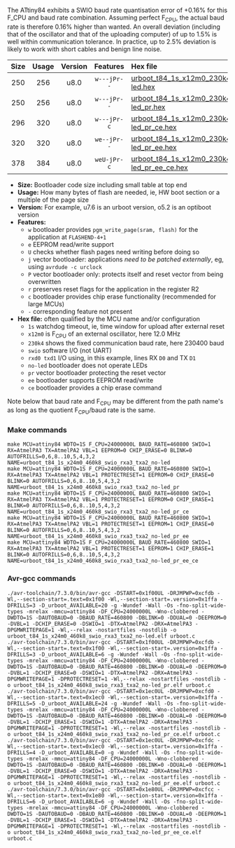 The ATtiny84 exhibits a SWIO baud rate quantisation error of +0.16% for this F_CPU and baud rate combination. Assuming perfect F<sub>CPU</sub>, the actual baud rate is therefore 0.16% higher than wanted. An overall deviation (including that of the oscillator and that of the uploading computer) of up to 1.5% is well within communication tolerance. In practice, up to 2.5% deviation is likely to work with short cables and benign line noise.

|Size|Usage|Version|Features|Hex file|
|:-:|:-:|:-:|:-:|:--|
|250|256|u8.0|`w---jPr--`|[urboot_t84_1s_x12m0_230k4_swio_rxa3_txa2_no-led.hex](https://raw.githubusercontent.com/stefanrueger/urboot.hex/main/mcus/attiny84/watchdog_1_s/external_oscillator_x/12m000000_hz/%2B230k4_baud/swio_rxa3_txa2/no-led/urboot_t84_1s_x12m0_230k4_swio_rxa3_txa2_no-led.hex)|
|250|256|u8.0|`w---jPr--`|[urboot_t84_1s_x12m0_230k4_swio_rxa3_txa2_no-led_pr.hex](https://raw.githubusercontent.com/stefanrueger/urboot.hex/main/mcus/attiny84/watchdog_1_s/external_oscillator_x/12m000000_hz/%2B230k4_baud/swio_rxa3_txa2/no-led/urboot_t84_1s_x12m0_230k4_swio_rxa3_txa2_no-led_pr.hex)|
|296|320|u8.0|`w---jPr-c`|[urboot_t84_1s_x12m0_230k4_swio_rxa3_txa2_no-led_pr_ce.hex](https://raw.githubusercontent.com/stefanrueger/urboot.hex/main/mcus/attiny84/watchdog_1_s/external_oscillator_x/12m000000_hz/%2B230k4_baud/swio_rxa3_txa2/no-led/urboot_t84_1s_x12m0_230k4_swio_rxa3_txa2_no-led_pr_ce.hex)|
|320|320|u8.0|`we--jPr--`|[urboot_t84_1s_x12m0_230k4_swio_rxa3_txa2_no-led_pr_ee.hex](https://raw.githubusercontent.com/stefanrueger/urboot.hex/main/mcus/attiny84/watchdog_1_s/external_oscillator_x/12m000000_hz/%2B230k4_baud/swio_rxa3_txa2/no-led/urboot_t84_1s_x12m0_230k4_swio_rxa3_txa2_no-led_pr_ee.hex)|
|378|384|u8.0|`weU-jPr-c`|[urboot_t84_1s_x12m0_230k4_swio_rxa3_txa2_no-led_pr_ee_ce.hex](https://raw.githubusercontent.com/stefanrueger/urboot.hex/main/mcus/attiny84/watchdog_1_s/external_oscillator_x/12m000000_hz/%2B230k4_baud/swio_rxa3_txa2/no-led/urboot_t84_1s_x12m0_230k4_swio_rxa3_txa2_no-led_pr_ee_ce.hex)|

- **Size:** Bootloader code size including small table at top end
- **Usage:** How many bytes of flash are needed, ie, HW boot section or a multiple of the page size
- **Version:** For example, u7.6 is an urboot version, o5.2 is an optiboot version
- **Features:**
  + `w` bootloader provides `pgm_write_page(sram, flash)` for the application at `FLASHEND-4+1`
  + `e` EEPROM read/write support
  + `U` checks whether flash pages need writing before doing so
  + `j` vector bootloader: applications *need to be patched externally*, eg, using `avrdude -c urclock`
  + `P` vector bootloader only: protects itself and reset vector from being overwritten
  + `r` preserves reset flags for the application in the register R2
  + `c` bootloader provides chip erase functionality (recommended for large MCUs)
  + `-` corresponding feature not present
- **Hex file:** often qualified by the MCU name and/or configuration
  + `1s` watchdog timeout, ie, time window for upload after external reset
  + `x12m0` is F<sub>CPU</sub> of an external oscillator, here 12.0 MHz
  + `230k4` shows the fixed communication baud rate, here 230400 baud
  + `swio` software I/O (not UART)
  + `rxd0 txd1` I/O using, in this example, lines RX `D0` and TX `D1`
  + `no-led` bootloader does not operate LEDs
  + `pr` vector bootloader protecting the reset vector
  + `ee` bootloader supports EEPROM read/write
  + `ce` bootloader provides a chip erase command


Note below that baud rate and F<sub>CPU</sub> may be different from the path name's as long as the quotient F<sub>CPU</sub>/baud rate is the same.

### Make commands
```
make MCU=attiny84 WDTO=1S F_CPU=24000000L BAUD_RATE=460800 SWIO=1 RX=AtmelPA3 TX=AtmelPA2 VBL=1 EEPROM=0 CHIP_ERASE=0 BLINK=0 AUTOFRILLS=0,6,8..10,5,4,3,2 NAME=urboot_t84_1s_x24m0_460k8_swio_rxa3_txa2_no-led
make MCU=attiny84 WDTO=1S F_CPU=24000000L BAUD_RATE=460800 SWIO=1 RX=AtmelPA3 TX=AtmelPA2 VBL=1 PROTECTRESET=1 EEPROM=0 CHIP_ERASE=0 BLINK=0 AUTOFRILLS=0,6,8..10,5,4,3,2 NAME=urboot_t84_1s_x24m0_460k8_swio_rxa3_txa2_no-led_pr
make MCU=attiny84 WDTO=1S F_CPU=24000000L BAUD_RATE=460800 SWIO=1 RX=AtmelPA3 TX=AtmelPA2 VBL=1 PROTECTRESET=1 EEPROM=0 CHIP_ERASE=1 BLINK=0 AUTOFRILLS=0,6,8..10,5,4,3,2 NAME=urboot_t84_1s_x24m0_460k8_swio_rxa3_txa2_no-led_pr_ce
make MCU=attiny84 WDTO=1S F_CPU=24000000L BAUD_RATE=460800 SWIO=1 RX=AtmelPA3 TX=AtmelPA2 VBL=1 PROTECTRESET=1 EEPROM=1 CHIP_ERASE=0 BLINK=0 AUTOFRILLS=0,6,8..10,5,4,3,2 NAME=urboot_t84_1s_x24m0_460k8_swio_rxa3_txa2_no-led_pr_ee
make MCU=attiny84 WDTO=1S F_CPU=24000000L BAUD_RATE=460800 SWIO=1 RX=AtmelPA3 TX=AtmelPA2 VBL=1 PROTECTRESET=1 EEPROM=1 CHIP_ERASE=1 BLINK=0 AUTOFRILLS=0,6,8..10,5,4,3,2 NAME=urboot_t84_1s_x24m0_460k8_swio_rxa3_txa2_no-led_pr_ee_ce
```

### Avr-gcc commands
```
./avr-toolchain/7.3.0/bin/avr-gcc -DSTART=0x1f00UL -DRJMPWP=0xcfdb -Wl,--section-start=.text=0x1f00 -Wl,--section-start=.version=0x1ffa -DFRILLS=3 -D_urboot_AVAILABLE=20 -g -Wundef -Wall -Os -fno-split-wide-types -mrelax -mmcu=attiny84 -DF_CPU=24000000L -Wno-clobbered -DWDTO=1S -DAUTOBAUD=0 -DBAUD_RATE=460800 -DBLINK=0 -DDUAL=0 -DEEPROM=0 -DVBL=1 -DCHIP_ERASE=0 -DSWIO=1 -DTX=AtmelPA2 -DRX=AtmelPA3 -DPGMWRITEPAGE=1 -Wl,--relax -nostartfiles -nostdlib -o urboot_t84_1s_x24m0_460k8_swio_rxa3_txa2_no-led.elf urboot.c
./avr-toolchain/7.3.0/bin/avr-gcc -DSTART=0x1f00UL -DRJMPWP=0xcfdb -Wl,--section-start=.text=0x1f00 -Wl,--section-start=.version=0x1ffa -DFRILLS=3 -D_urboot_AVAILABLE=6 -g -Wundef -Wall -Os -fno-split-wide-types -mrelax -mmcu=attiny84 -DF_CPU=24000000L -Wno-clobbered -DWDTO=1S -DAUTOBAUD=0 -DBAUD_RATE=460800 -DBLINK=0 -DDUAL=0 -DEEPROM=0 -DVBL=1 -DCHIP_ERASE=0 -DSWIO=1 -DTX=AtmelPA2 -DRX=AtmelPA3 -DPGMWRITEPAGE=1 -DPROTECTRESET=1 -Wl,--relax -nostartfiles -nostdlib -o urboot_t84_1s_x24m0_460k8_swio_rxa3_txa2_no-led_pr.elf urboot.c
./avr-toolchain/7.3.0/bin/avr-gcc -DSTART=0x1ec0UL -DRJMPWP=0xcfd0 -Wl,--section-start=.text=0x1ec0 -Wl,--section-start=.version=0x1ffa -DFRILLS=5 -D_urboot_AVAILABLE=24 -g -Wundef -Wall -Os -fno-split-wide-types -mrelax -mmcu=attiny84 -DF_CPU=24000000L -Wno-clobbered -DWDTO=1S -DAUTOBAUD=0 -DBAUD_RATE=460800 -DBLINK=0 -DDUAL=0 -DEEPROM=0 -DVBL=1 -DCHIP_ERASE=1 -DSWIO=1 -DTX=AtmelPA2 -DRX=AtmelPA3 -DPGMWRITEPAGE=1 -DPROTECTRESET=1 -Wl,--relax -nostartfiles -nostdlib -o urboot_t84_1s_x24m0_460k8_swio_rxa3_txa2_no-led_pr_ce.elf urboot.c
./avr-toolchain/7.3.0/bin/avr-gcc -DSTART=0x1ec0UL -DRJMPWP=0xcfdc -Wl,--section-start=.text=0x1ec0 -Wl,--section-start=.version=0x1ffa -DFRILLS=4 -D_urboot_AVAILABLE=0 -g -Wundef -Wall -Os -fno-split-wide-types -mrelax -mmcu=attiny84 -DF_CPU=24000000L -Wno-clobbered -DWDTO=1S -DAUTOBAUD=0 -DBAUD_RATE=460800 -DBLINK=0 -DDUAL=0 -DEEPROM=1 -DVBL=1 -DCHIP_ERASE=0 -DSWIO=1 -DTX=AtmelPA2 -DRX=AtmelPA3 -DPGMWRITEPAGE=1 -DPROTECTRESET=1 -Wl,--relax -nostartfiles -nostdlib -o urboot_t84_1s_x24m0_460k8_swio_rxa3_txa2_no-led_pr_ee.elf urboot.c
./avr-toolchain/7.3.0/bin/avr-gcc -DSTART=0x1e80UL -DRJMPWP=0xcfcc -Wl,--section-start=.text=0x1e80 -Wl,--section-start=.version=0x1ffa -DFRILLS=6 -D_urboot_AVAILABLE=6 -g -Wundef -Wall -Os -fno-split-wide-types -mrelax -mmcu=attiny84 -DF_CPU=24000000L -Wno-clobbered -DWDTO=1S -DAUTOBAUD=0 -DBAUD_RATE=460800 -DBLINK=0 -DDUAL=0 -DEEPROM=1 -DVBL=1 -DCHIP_ERASE=1 -DSWIO=1 -DTX=AtmelPA2 -DRX=AtmelPA3 -DPGMWRITEPAGE=1 -DPROTECTRESET=1 -Wl,--relax -nostartfiles -nostdlib -o urboot_t84_1s_x24m0_460k8_swio_rxa3_txa2_no-led_pr_ee_ce.elf urboot.c
```

